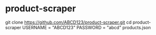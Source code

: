 # product-scraper

git clone https://github.com/ABCD123/product-scraper.git
cd product-scraper
USERNAME = "ABCD123"
PASSWORD = "abcd"
products.json
